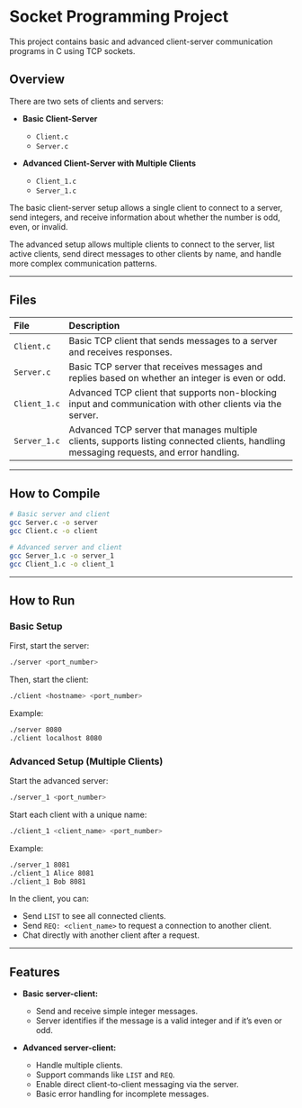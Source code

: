 # Socket Programming Project

This project contains basic and advanced client-server communication programs in C using TCP sockets.

## Overview

There are two sets of clients and servers:

* **Basic Client-Server**

  * `Client.c`
  * `Server.c`
* **Advanced Client-Server with Multiple Clients**

  * `Client_1.c`
  * `Server_1.c`

The basic client-server setup allows a single client to connect to a server, send integers, and receive information about whether the number is odd, even, or invalid.

The advanced setup allows multiple clients to connect to the server, list active clients, send direct messages to other clients by name, and handle more complex communication patterns.

---

## Files

| File         | Description                                                                                                                             |
| :----------- | :-------------------------------------------------------------------------------------------------------------------------------------- |
| `Client.c`   | Basic TCP client that sends messages to a server and receives responses.                                                                |
| `Server.c`   | Basic TCP server that receives messages and replies based on whether an integer is even or odd.                                         |
| `Client_1.c` | Advanced TCP client that supports non-blocking input and communication with other clients via the server.                               |
| `Server_1.c` | Advanced TCP server that manages multiple clients, supports listing connected clients, handling messaging requests, and error handling. |

---

## How to Compile

```bash
# Basic server and client
gcc Server.c -o server
gcc Client.c -o client

# Advanced server and client
gcc Server_1.c -o server_1
gcc Client_1.c -o client_1
```

---

## How to Run

### Basic Setup

First, start the server:

```bash
./server <port_number>
```

Then, start the client:

```bash
./client <hostname> <port_number>
```

Example:

```bash
./server 8080
./client localhost 8080
```

### Advanced Setup (Multiple Clients)

Start the advanced server:

```bash
./server_1 <port_number>
```

Start each client with a unique name:

```bash
./client_1 <client_name> <port_number>
```

Example:

```bash
./server_1 8081
./client_1 Alice 8081
./client_1 Bob 8081
```

In the client, you can:

* Send `LIST` to see all connected clients.
* Send `REQ: <client_name>` to request a connection to another client.
* Chat directly with another client after a request.

---

## Features

* **Basic server-client:**

  * Send and receive simple integer messages.
  * Server identifies if the message is a valid integer and if it’s even or odd.
* **Advanced server-client:**

  * Handle multiple clients.
  * Support commands like `LIST` and `REQ`.
  * Enable direct client-to-client messaging via the server.
  * Basic error handling for incomplete messages.
